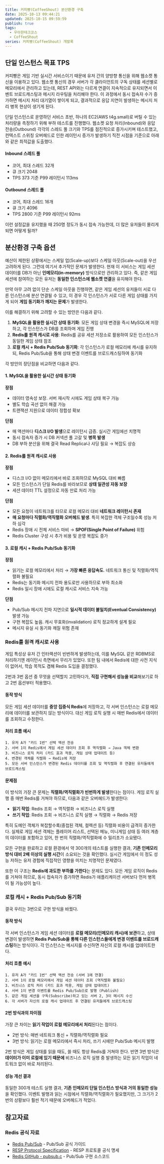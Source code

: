 ```yaml
---
title: 커피빵(CoffeeShout) 분산환경 구축
date: 2025-10-13 09:44:21
updated: 2025-10-15 09:59:59
publish: true
tags:
  - 우아한테크코스
  - CoffeeShout
series: 커피빵(CoffeeShout) 개발록
---
```

## 단일 인스턴스 목표 TPS
커피빵은 게임 기반 실시간 서비스이기 때문에 유저 간의 양방향 통신을 위해 웹소켓 통신을 이용하고 있다. 웹소켓 통신의 경우 서버가 각 클라이언트의 구독 상태를 세션별로 메모리에서 관리하고 있는데, REST API와는 다르게 연결이 지속적으로 유지되면서 이벤트 브로드캐스팅과 메시지 라우팅을 처리해야 한다. 이 과정에서 동시 접속자 수가 증가하면 메시지 처리 대기열이 쌓이게 되고, 결과적으로 응답 지연이 발생하는 메시지 처리 병목 현상이 생기게 된다.

단일 인스턴스로 운영하던 서비스 초반, 하나의 EC2(AWS t4g.small)로 버틸 수 있는 처리량을 측정하기 위해 부하 테스트를 진행했다. 웹소켓 요청 처리(Inbound)와 응답 전송(Outbound) 각각의 스레드 풀 크기와 TPS를 점진적으로 증가시키며 테스트했고, 컨텍스트 스위칭 오버헤드로 인한 레이턴시 증가가 발생하기 직전 시점을 기준으로 아래와 같은 최적값을 도출했다.
#### Inbound 스레드 풀
- 코어, 최대 스레드 32개
- 큐 크기 2048
- TPS 373 기준 P99 레이턴시 113ms
#### Outbound 스레드 풀
- 코어, 최대 스레드 16개
- 큐 크기 4096
- TPS 2800 기준 P99 레이턴시 92ms

이런 설정값을 유지했을 때 250명 정도가 동시 접속 가능한데, 더 많은 유저들이 몰리게 되면 어떻게 될까?

## 분산환경 구축 옵션
예산이 제한된 상황에서는 스케일 업(Scale-up)보다 스케일 아웃(Scale-out)을 우선 고려하게 된다. 그런데 여기서 추가적인 문제가 발생한다. 현재 이 서비스는 게임 세션 데이터를 DB가 아닌 **인메모리(in-memory)** 방식으로만 관리하고 있다. 즉, 같은 게임 세션에 참여하는 모든 유저는 **동일한 인스턴스에 웹소켓 연결**을 유지해야 한다.

만약 아무 고려 없이 단순 스케일 아웃을 진행하면, 같은 게임 세션의 유저들이 서로 다른 인스턴스에 분산 연결될 수 있고, 이 경우 각 인스턴스가 서로 다른 게임 상태를 가지게 되어 **게임 동기화가 깨지는 문제**가 발생한다.

이를 해결하기 위해 고려할 수 있는 방안은 다음과 같다.

1. **MySQL을 활용한 실시간 상태 동기화**: 모든 게임 상태 변경을 즉시 MySQL에 저장하고, 각 인스턴스가 DB를 조회하며 게임 진행
2. **Redis를 원격 캐시로 사용**: Redis를 공유 세션 저장소로 활용하여 모든 인스턴스가 동일한 게임 상태 참조
3. **로컬 캐시 + Redis Pub/Sub 동기화**: 각 인스턴스가 로컬 메모리에 캐시를 유지하되, Redis Pub/Sub을 통해 상태 변경 이벤트를 브로드캐스팅하여 동기화

각 방안의 장단점을 비교하면 다음과 같다.

#### 1. MySQL을 활용한 실시간 상태 동기화

**장점**
- 데이터 영속성 보장. 서버 재시작 시에도 게임 상태 복구 가능
- 별도 학습 곡선 없이 해결 가능
- 트랜잭션 지원으로 데이터 정합성 확보

**단점**
- 매 액션마다 **디스크 I/O 발생**으로 레이턴시 급증. 실시간 게임에선 치명적
- 동시 접속자 증가 시 DB 커넥션 풀 고갈 및 **병목 발생**
- DB 부하 분산을 위해 결국 Read Replica나 샤딩 필요 → 복잡도 상승

#### 2. Redis를 원격 캐시로 사용

**장점**
- 디스크 I/O 없이 메모리에서 바로 조회하므로 MySQL 대비 빠름
- 모든 인스턴스가 단일 Redis를 바라보므로 **상태 일관성 자동 보장**
- 세션 데이터 TTL 설정으로 자동 만료 처리 가능

**단점**
- 모든 요청이 네트워크를 타므로 로컬 메모리 대비 **네트워크 레이턴시 존재**
- **매 요청마다 직렬화/역직렬화 오버헤드 발생**. 특히 복잡한 객체 구조일수록 성능 저하 심각
- Redis 장애 시 전체 서비스 마비 → **SPOF(Single Point of Failure)** 위험
- Redis Cluster 구성 시 추가 비용 및 운영 복잡도 증가

#### 3. 로컬 캐시 + Redis Pub/Sub 동기화

**장점**
- 읽기는 로컬 메모리에서 처리 → **가장 빠른 응답속도**. 네트워크 통신 및 직렬화/역직렬화 불필요
- Redis는 동기화 메시지 전파 용도로만 사용하므로 부하 최소화
- Redis 일시 장애 시에도 로컬 캐시로 서비스 지속 가능

**단점**
- Pub/Sub 메시지 전파 지연으로 **일시적 데이터 불일치(Eventual Consistency)** 발생 가능
- 구현 복잡도 높음. 캐시 무효화(invalidation) 로직 정교하게 설계 필요
- 메시지 유실 시 동기화 깨질 위험 존재

### Redis를 원격 캐시로 사용

게임 특성상 유저 간 인터랙션이 빈번하게 발생하는데, 이를 MySQL 같은 RDBMS로 처리하기엔 레이턴시 측면에서 무리가 있었다. 또한 팀 내에서 Redis에 대한 사전 지식이 없어서, 학습 목적도 겸해 Redis 도입을 결정했다.

2번과 3번 옵션 중 무엇을 선택할지 고민하다가, **직접 구현해서 성능을 비교**해보기로 하고 2번 옵션부터 적용했다.

#### 동작 방식

모든 게임 세션 데이터를 **중앙 집중식 Redis**에 저장하고, 각 서버 인스턴스는 로컬 메모리에 데이터를 보관하지 않는 방식이다. 대신 게임 로직 실행 시 매번 Redis에서 데이터를 조회하고 수정한다.

#### 처리 흐름 예시

```
1. 유저 A가 "카드 1번" 선택 액션 전송
2. 서버 1이 Redis에서 게임 세션 데이터 조회 후 역직렬화 → Java 객체 변환
3. 비즈니스 로직 처리 (카드 효과 적용, 게임 상태 업데이트 등)
4. 변경된 객체를 직렬화 → Redis에 저장
5. 모든 서버 인스턴스가 변경된 Redis 데이터를 조회 및 역직렬화 후 연결된 유저들에게 브로드캐스팅
```

#### 문제점

이 방식의 가장 큰 문제는 **직렬화/역직렬화가 빈번하게 발생**한다는 점이다. 게임 로직 실행 중 매번 Redis를 거쳐야 하므로, 다음과 같은 오버헤드가 발생한다:

- **읽기 작업**: Redis 조회 → 역직렬화 → 비즈니스 로직 실행
- **쓰기 작업**: Redis 조회 → 비즈니스 로직 실행 → 직렬화 → Redis 저장

특히 도메인 객체가 복잡할수록(중첩된 객체, 컬렉션 등) 직렬화 비용이 급격히 증가한다. 실제로 게임 세션 객체는 플레이어 리스트, 선택된 메뉴, 미니게임 상태 등 여러 계층의 데이터를 포함하고 있어, 한 번의 직렬화/역직렬화에 수 밀리초가 소요됐다.

모든 구현을 완료하고 로컬 환경에서 약 300개의 테스트를 실행한 결과, **기존 인메모리 방식 대비 2배 이상의 실행 시간**이 소요되는 것을 확인했다. 실시간 게임에서 이 정도 성능 저하는 유저 경험에 직접적인 영향을 미치는 치명적인 문제였다.

또한 이 구조는 **Redis에 과도한 부하를 가한다**는 문제도 있다. 모든 게임 로직이 Redis를 거쳐야 하므로, 동시 접속자가 증가하면 Redis가 애플리케이션 서버보다 먼저 병목이 될 가능성이 높다. 

### 로컬 캐시 + Redis Pub/Sub 동기화
결국 우리는 3번으로 구현 방식을 바꿨다.

#### 동작 방식

각 서버 인스턴스가 게임 세션 데이터를 **로컬 메모리(인메모리 캐시)에 보관**하고, 상태 변경이 발생하면 **Redis Pub/Sub을 통해 다른 인스턴스들에게 변경 이벤트를 브로드캐스팅**하는 방식이다. 각 인스턴스는 메시지를 수신하면 자신의 로컬 캐시를 업데이트한다.

#### 처리 흐름 예시

```
1. 유저 A가 "카드 1번" 선택 액션 전송 (서버 1에 연결)
2. 서버 1이 로컬 메모리에서 게임 세션 데이터 조회 (역직렬화 불필요)
3. 비즈니스 로직 처리 (카드 효과 적용, 게임 상태 업데이트)
4. 서버 1이 변경 이벤트를 Redis Pub/Sub으로 발행 (Publish)
5. 같은 게임 세션을 구독(Subscribe)하고 있는 서버 2, 3이 메시지 수신
6. 각 서버가 자신의 로컬 캐시 업데이트 후 연결된 유저들에게 브로드캐스팅
```

#### 2번 방식과의 차이점

가장 큰 차이는 **읽기 작업이 로컬 메모리에서 처리**된다는 점이다.

- 2번 방식: 매번 네트워크 통신 + 직렬화/역직렬화 필요
- 3번 방식: 읽기는 로컬 메모리에서 즉시 처리, 쓰기 시에만 Pub/Sub 메시지 발행

2번 방식은 게임 상태를 읽을 때도, 쓸 때도 항상 Redis를 거쳐야 한다. 반면 3번 방식은 **데이터가 이미 로컬에 있기 때문에** 비즈니스 로직 실행 중 발생하는 모든 읽기 작업이 네트워크 없이 바로 처리된다.

#### 성능 개선 결과

동일한 300개 테스트 실행 결과, **기존 인메모리 단일 인스턴스 방식과 거의 동일한 성능**을 확인했다. 이벤트 발행과 읽는 시점에서 직렬화/역직렬화가 필요했지만, 그 크기가 2번의 상황보다 훨씬 적기 때문에 오버헤드가 적었다.


## 참고자료

### Redis 공식 자료

- [Redis Pub/Sub](https://redis.io/docs/latest/develop/pubsub/) - Pub/Sub 공식 가이드
- [RESP Protocol Specification](https://redis.io/docs/latest/develop/reference/protocol-spec/) - RESP 프로토콜 공식 명세
- [Redis GitHub - pubsub.c](https://github.com/redis/redis/blob/unstable/src/pubsub.c) - Pub/Sub 구현 소스코드
